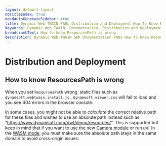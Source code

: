 ```yaml
---
layout: default-layout
noTitleIndex: true
needAutoGenerateSidebar: true
title: Dynamic Web TWAIN FAQs Distribution and Deployment How To Know ResourcesPath Is Wrong
keywords: Dynamic Web TWAIN, Documentation, Distribution and Deployment
breadcrumbText: How to know ResourcesPath is wrong
description: Dynamic Web TWAIN SDK Documentation FAQs How to know ResourcesPath is wrong
---
```


# Distribution and Deployment

## How to know ResourcesPath is wrong

When you set `ResourcesPath` wrong, static files such as `dynamsoft.webtwain.install.js` , `dynamsoft.viewer.css` will fail to load and you see 404 errors in the browser console.

In some cases, you might not be able to *calculate* the correct relative path for these files and wishes to use an absolute path instead such as "https://www.dynamsoft.com/dwt/demo/resources/". This is supported but keep in mind that if you want to use the new [Camera module]({{site.indepth}}features/Input.html#use-mediadevices-cameras) or run `DWT` in the [WASM mode]({{site.indepth}}features/initialize.html#wasm-mode), you must make sure the absolute path stays in the same domain to avoid cross-origin issues.
